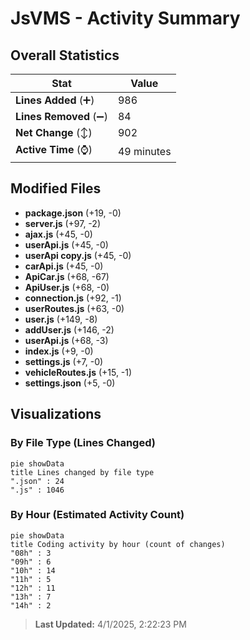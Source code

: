 # JsVMS - Activity Summary 

## Overall Statistics

| Stat                   | Value                                                             |
| ---------------------- | ----------------------------------------------------------------- |
| **Lines Added** (➕)   | 986                                          |
| **Lines Removed** (➖) | 84                                        |
| **Net Change** (↕)    | 902                |
| **Active Time** (⌚)   | 49 minutes |


## Modified Files
- **package.json** (+19, -0)
- **server.js** (+97, -2)
- **ajax.js** (+45, -0)
- **userApi.js** (+45, -0)
- **userApi copy.js** (+45, -0)
- **carApi.js** (+45, -0)
- **ApiCar.js** (+68, -67)
- **ApiUser.js** (+68, -0)
- **connection.js** (+92, -1)
- **userRoutes.js** (+63, -0)
- **user.js** (+149, -8)
- **addUser.js** (+146, -2)
- **userApi.js** (+68, -3)
- **index.js** (+9, -0)
- **settings.js** (+7, -0)
- **vehicleRoutes.js** (+15, -1)
- **settings.json** (+5, -0)

## Visualizations

### By File Type (Lines Changed)

```mermaid
pie showData
title Lines changed by file type
".json" : 24
".js" : 1046
```

### By Hour (Estimated Activity Count)

```mermaid
pie showData
title Coding activity by hour (count of changes)
"08h" : 3
"09h" : 6
"10h" : 14
"11h" : 5
"12h" : 11
"13h" : 7
"14h" : 2
```


> **Last Updated:** 4/1/2025, 2:22:23 PM